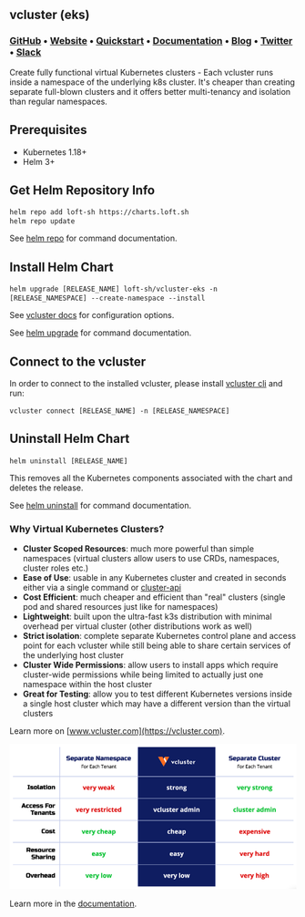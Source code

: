 ## vcluster (eks)

### **[GitHub](https://github.com/loft-sh/vcluster)** • **[Website](https://www.vcluster.com)** • **[Quickstart](https://www.vcluster.com/docs/getting-started/setup)** • **[Documentation](https://www.vcluster.com/docs/what-are-virtual-clusters)** • **[Blog](https://loft.sh/blog)** • **[Twitter](https://twitter.com/loft_sh)** • **[Slack](https://slack.loft.sh/)**

Create fully functional virtual Kubernetes clusters - Each vcluster runs inside a namespace of the underlying k8s cluster. It's cheaper than creating separate full-blown clusters and it offers better multi-tenancy and isolation than regular namespaces.

## Prerequisites
- Kubernetes 1.18+
- Helm 3+

## Get Helm Repository Info

```
helm repo add loft-sh https://charts.loft.sh
helm repo update
```
See [helm repo](https://helm.sh/docs/helm/helm_repo/) for command documentation.

## Install Helm Chart

```
helm upgrade [RELEASE_NAME] loft-sh/vcluster-eks -n [RELEASE_NAMESPACE] --create-namespace --install
```

See [vcluster docs](https://vcluster.com/docs) for configuration options.

See [helm upgrade](https://helm.sh/docs/helm/helm_upgrade/) for command documentation.

## Connect to the vcluster

In order to connect to the installed vcluster, please install [vcluster cli](https://www.vcluster.com/docs/getting-started/setup) and run:
```
vcluster connect [RELEASE_NAME] -n [RELEASE_NAMESPACE]
```

## Uninstall Helm Chart

```
helm uninstall [RELEASE_NAME]
```

This removes all the Kubernetes components associated with the chart and deletes the release.

See [helm uninstall](https://helm.sh/docs/helm/helm_uninstall/) for command documentation.

### Why Virtual Kubernetes Clusters?

- **Cluster Scoped Resources**: much more powerful than simple namespaces (virtual clusters allow users to use CRDs, namespaces, cluster roles etc.)
- **Ease of Use**: usable in any Kubernetes cluster and created in seconds either via a single command or [cluster-api](https://github.com/loft-sh/cluster-api-provider-vcluster)
- **Cost Efficient**: much cheaper and efficient than "real" clusters (single pod and shared resources just like for namespaces)
- **Lightweight**: built upon the ultra-fast k3s distribution with minimal overhead per virtual cluster (other distributions work as well)
- **Strict isolation**: complete separate Kubernetes control plane and access point for each vcluster while still being able to share certain services of the underlying host cluster
- **Cluster Wide Permissions**: allow users to install apps which require cluster-wide permissions while being limited to actually just one namespace within the host cluster
- **Great for Testing**: allow you to test different Kubernetes versions inside a single host cluster which may have a different version than the virtual clusters

Learn more on [www.vcluster.com](https://vcluster.com).

![vcluster Intro](https://github.com/loft-sh/vcluster/raw/main/docs/static/media/vcluster-comparison.png)

Learn more in the [documentation](https://vcluster.com/docs/what-are-virtual-clusters).
